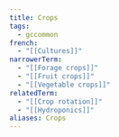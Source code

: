 ```yaml
---
title: Crops
tags:
  - gccommon
french:
  - "[[Cultures]]"
narrowerTerm:
  - "[[Forage crops]]"
  - "[[Fruit crops]]"
  - "[[Vegetable crops]]"
relatedTerm:
  - "[[Crop rotation]]"
  - "[[Hydroponics]]"
aliases: Crops
---
```

